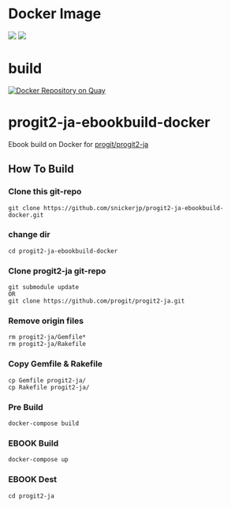 # Docker Image

[![](https://images.microbadger.com/badges/version/snickerjp/progit2-ja-ebookbuild.svg)](https://microbadger.com/images/snickerjp/progit2-ja-ebookbuild "Get your own version badge on microbadger.com")
[![](https://images.microbadger.com/badges/image/snickerjp/progit2-ja-ebookbuild.svg)](https://microbadger.com/images/snickerjp/progit2-ja-ebookbuild "Get your own image badge on microbadger.com")

# build

[![Docker Repository on Quay](https://quay.io/repository/snickerjp/progit2-ja-ebookbuild/status "Docker Repository on Quay")](https://quay.io/repository/snickerjp/progit2-ja-ebookbuild)

# progit2-ja-ebookbuild-docker

Ebook build on Docker for [progit/progit2-ja](https://github.com/progit/progit2-ja) 

## How To Build

### Clone this git-repo

```
git clone https://github.com/snickerjp/progit2-ja-ebookbuild-docker.git
```

### change dir

```
cd progit2-ja-ebookbuild-docker
```

### Clone progit2-ja git-repo

```
git submodule update
OR
git clone https://github.com/progit/progit2-ja.git
```

### Remove origin files

```
rm progit2-ja/Gemfile*
rm progit2-ja/Rakefile
```

### Copy Gemfile & Rakefile

```
cp Gemfile progit2-ja/
cp Rakefile progit2-ja/
```

### Pre Build

```
docker-compose build
```

### EBOOK Build 

```
docker-compose up
```

### EBOOK Dest

```
cd progit2-ja
```


